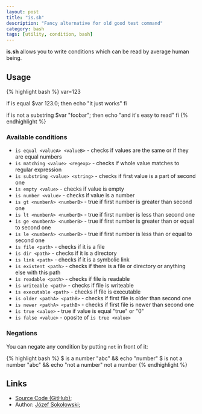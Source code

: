 ```yaml
---
layout: post
title: "is.sh"
description: "Fancy alternative for old good test command"
category: bash
tags: [utility, condition, bash]
---
```


**is.sh** allows you to write conditions which can be read by average human being.


## Usage

{% highlight bash %}
var=123

if is equal $var 123.0; then
    echo "it just works"
fi

if is not a substring $var "foobar"; then
    echo "and it's easy to read"
fi
{% endhighlight %}


### Available conditions

* ``is equal <valueA> <valueB>`` - checks if values are the same or if they are equal numbers
* ``is matching <value> <regexp>`` - checks if whole value matches to regular expression
* ``is substring <value> <string>`` - checks if first value is a part of second one
* ``is empty <value>`` - checks if value is empty
* ``is number <value>`` - checks if value is a number
* ``is gt <numberA> <numberB>`` - true if first number is greater than second one
* ``is lt <numberA> <numberB>`` - true if first number is less than second one
* ``is ge <numberA> <numberB>`` - true if first number is greater than or equal to second one
* ``is le <numberA> <numberB>`` - true if first number is less than or equal to second one
* ``is file <path>`` - checks if it is a file
* ``is dir <path>`` - checks if it is a directory
* ``is link <path>`` - checks if it is a symbolic link
* ``is existent <path>`` - checks if there is a file or directory or anything else with this path
* ``is readable <path>`` - checks if file is readable
* ``is writeable <path>`` - checks if file is writeable
* ``is executable <path>`` - checks if file is executable
* ``is older <pathA> <pathB>`` - checks if first file is older than second one
* ``is newer <pathA> <pathB>`` - checks if first file is newer than second one
* ``is true <value>`` - true if value is equal "true" or "0"
* ``is false <value>`` - oposite of ``is true <value>``


### Negations

You can negate any condition by putting ``not`` in front of it:

{% highlight bash %}
$ is a number "abc" && echo "number"
$ is not a number "abc" && echo "not a number"
not a number
{% endhighlight %}


## Links

* [Source Code (GitHub)](https://github.com/qzb/is.sh);
* Author: [Józef Sokołowski](https://github.com/qzb);

